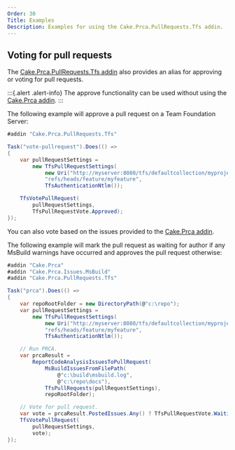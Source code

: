 ```yaml
---
Order: 30
Title: Examples
Description: Examples for using the Cake.Prca.PullRequests.Tfs addin.
---
```


## Voting for pull requests

The [Cake.Prca.PullRequests.Tfs addin] also provides an alias for approving or voting for pull requests.

:::{.alert .alert-info}
The approve functionality can be used without using the [Cake.Prca addin].
:::

The following example will approve a pull request on a Team Foundation Server:

```csharp
#addin "Cake.Prca.PullRequests.Tfs"

Task("vote-pullrequest").Does(() =>
{
    var pullRequestSettings =
        new TfsPullRequestSettings(
            new Uri("http://myserver:8080/tfs/defaultcollection/myproject/_git/myrepository"),
            "refs/heads/feature/myfeature",
            TfsAuthenticationNtlm());

    TfsVotePullRequest(
        pullRequestSettings,
        TfsPullRequestVote.Approved);
});
```

You can also vote based on the issues provided to the [Cake.Prca addin].

The following example will mark the pull request as waiting for author if any MsBuild warnings have
occurred and approves the pull request otherwise:

```csharp
#addin "Cake.Prca"
#addin "Cake.Prca.Issues.MsBuild"
#addin "Cake.Prca.PullRequests.Tfs"

Task("prca").Does(() =>
{
    var repoRootFolder = new DirectoryPath(@"c:\repo");
    var pullRequestSettings =
        new TfsPullRequestSettings(
            new Uri("http://myserver:8080/tfs/defaultcollection/myproject/_git/myrepository"),
            "refs/heads/feature/myfeature",
            TfsAuthenticationNtlm());

    // Run PRCA.
    var prcaResult =
        ReportCodeAnalysisIssuesToPullRequest(
            MsBuildIssuesFromFilePath(
                @"c:\build\msbuild.log",
                @"c:\repo\docs"),
            TfsPullRequests(pullRequestSettings),
            repoRootFolder);

    // Vote for pull request.
    var vote = prcaResult.PostedIssues.Any() ? TfsPullRequestVote.WaitingForAuthor : TfsPullRequestVote.Approved;
    TfsVotePullRequest(
        pullRequestSettings,
        vote);
});
```

[Cake.Prca.PullRequests.Tfs addin]: https://www.nuget.org/packages/Cake.Prca.PullRequests.Tfs
[Cake.Prca addin]: https://www.nuget.org/packages/Cake.Prca